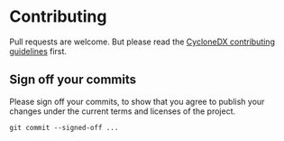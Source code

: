 # Contributing

Pull requests are welcome.
But please read the
[CycloneDX contributing guidelines](https://github.com/CycloneDX/.github/blob/master/CONTRIBUTING.md)
first.

## Sign off your commits

Please sign off your commits, 
to show that you agree to publish your changes under the current terms and licenses of the project.

```shell
git commit --signed-off ...
```
